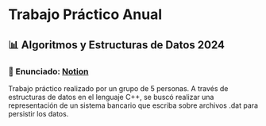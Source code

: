 # Trabajo Práctico Anual

## 📊 Algoritmos y Estructuras de Datos 2024

### 📄 Enunciado: [Notion](https://bit.ly/enunciado-ayed-tp-anual-2024 "Notion")

Trabajo práctico realizado por un grupo de 5 personas. A través de estructuras de datos en el lenguaje C++, se buscó realizar una representación de un sistema bancario que escriba sobre archivos .dat para persistir los datos.
